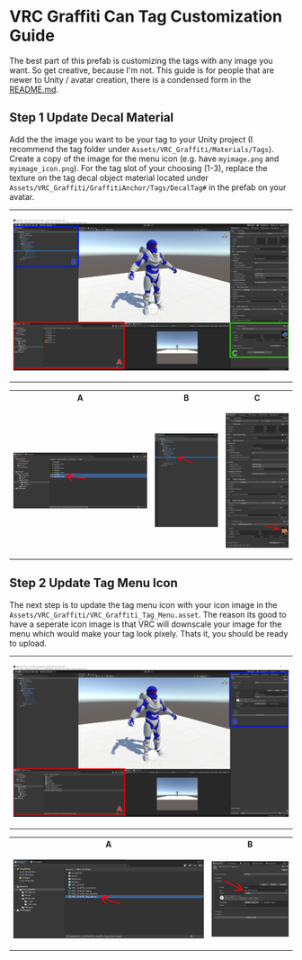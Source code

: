 # VRC Graffiti Can Tag Customization Guide

The best part of this prefab is customizing the tags with any image you want. 
So get creative, because I'm not.
This guide is for people that are newer to Unity / avatar creation, there is a condensed form in the [README.md](../README.md).

## Step 1 Update Decal Material
Add the the image you want to be your tag to your Unity project (I recommend the tag folder under `Assets/VRC_Graffiti/Materials/Tags`). 
Create a copy of the image for the menu icon (e.g. have `myimage.png` and `myimage_icon.png`).
For the tag slot of your choosing (1-3), replace the texture on the tag decal object material located under `Assets/VRC_Graffiti/GraffitiAnchor/Tags/DecalTag#` in the prefab on your avatar.

<table style="width:100%">
<tr>
<td class = "preview">

![](./annotated/customize_setup_1.png)

</td>
</tr>
</table>

<table>
<tr>
<th>A</th><th>B</th><th>C</th>
</tr>
<tr>
<td class = "content" style="width:50%">

![](./annotated/customize_decal_texture.png)

</td>
<td class = "content" style="width:25%">

![](./annotated/customize_decal_1.png)

</td>
<td class = "content" style="width:25%">

![](./annotated/customize_decal_1_material.png)

</td>
</tr>
</table>

## Step 2 Update Tag Menu Icon
The next step is to update the tag menu icon with your icon image in the `Assets/VRC_Graffiti/VRC_Graffiti_Tag_Menu.asset`.
The reason its good to have a seperate icon image is that VRC will downscale your image for the menu which would make your tag look pixely.
Thats it, you should be ready to upload.

<table style="width:100%">
<tr>
<td class = "preview">

![](./annotated/customize_setup_2.png)

</td>
</tr>
</table>

<table>
<tr>
<th>A</th><th>B</th>
</tr>
<tr>
<td class = "content" style="width:70%">

![](./annotated/customize_tag_menu.png)

</td>
<td class = "content" style="width:30%">

![](./annotated/customize_tag_menu_icon.png)

</td>
</tr>
</table>